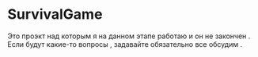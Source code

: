 # SurvivalGame

Это проэкт над которым я на данном этапе работаю и он не закончен . Если будут какие-то вопросы , задавайте обязательно все обсудим .

